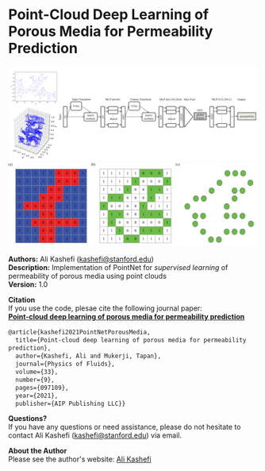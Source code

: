 # Point-Cloud Deep Learning of Porous Media for Permeability Prediction

![pic](./Fig_4_pointnetperm-1.png)
![pic](./Fig_1_pointnetperm-1.png)

**Authors:** Ali Kashefi (kashefi@stanford.edu) <br>
**Description:** Implementation of PointNet for *supervised learning* of permeability of porous media using point clouds <br>
**Version:** 1.0 <br>

**Citation** <br>
If you use the code, plesae cite the following journal paper: <br>
**[Point-cloud deep learning of porous media for permeability prediction](https://doi.org/10.1063/5.0063904)**

    @article{kashefi2021PointNetPorousMedia, 
      title={Point-cloud deep learning of porous media for permeability prediction},
      author={Kashefi, Ali and Mukerji, Tapan},
      journal={Physics of Fluids}, 
      volume={33}, 
      number={9}, 
      pages={097109},
      year={2021}, 
      publisher={AIP Publishing LLC}}

**Questions?** <br>
If you have any questions or need assistance, please do not hesitate to contact Ali Kashefi (kashefi@stanford.edu) via email. 

**About the Author** <br>
Please see the author's website: [Ali Kashefi](https://web.stanford.edu/~kashefi/) 
